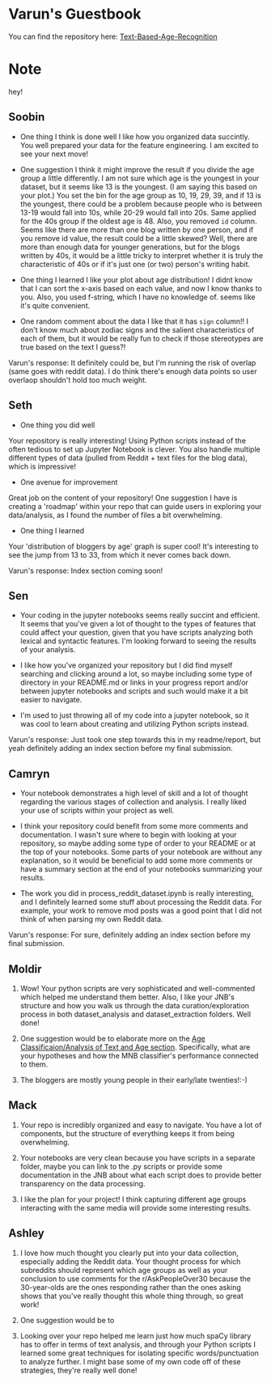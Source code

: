 # Varun's Guestbook
You can find the repository here: [Text-Based-Age-Recognition](https://github.com/Data-Science-for-Linguists-2023/Text-Based-Age-Recognition)

# Note
hey!

## Soobin

* One thing I think is done well
I like how you organized data succintly. You well prepared your data for the feature engineering. I am excited to see your next move!

* One suggestion
I think it might improve the result if you divide the age group a little differently. I am not sure which age is the youngest in your dataset, but it seems like 13 is the youngest. (I am saying this based on your plot.) You set the bin for the age group as 10, 19, 29, 39, and if 13 is the youngest, there could be a problem because people who is between 13-19 would fall into 10s, while 20-29 would fall into 20s. Same applied for the 40s group if the oldest age is 48.
Also, you removed `id` column. Seems like there are more than one blog written by one person, and if you remove id value, the result could be a little skewed?
Well, there are more than enough data for younger generations, but for the blogs written by 40s, it would be a little tricky to interpret whether it is truly the characteristic of 40s or if it's just one (or two) person's writing habit.

* One thing I learned
I like your plot about age distribution! I didnt know that I can sort the x-axis based on each value, and now I know thanks to you. Also, you used f-string, which I have no knowledge of. seems like it's quite convenient.

* One random comment about the data
I like that it has `sign` column!! I don't know much about zodiac signs and the salient characteristics of each of them, but it would be really fun to check if those stereotypes are true based on the text I guess?!

Varun's response: It definitely could be, but I'm running the risk of overlap (same goes with reddit data). I do think there's enough data points so user overlaop shouldn't hold too much weight.

## Seth

* One thing you did well

Your repository is really interesting! Using Python scripts instead of the often tedious to set up Jupyter Notebook is clever. You also handle multiple different types of data (pulled from Reddit + text files for the blog data), which is impressive!

* One avenue for improvement

Great job on the content of your repository! One suggestion I have is creating a 'roadmap' within your repo that can guide users in exploring your data/analysis, as I found the number of files a bit overwhelming.

* One thing I learned

Your 'distribution of bloggers by age' graph is super cool! It's interesting to see the jump from 13 to 33, from which it never comes back down.

Varun's response: Index section coming soon!

## Sen

- Your coding in the jupyter notebooks seems really succint and efficient. It seems that you've given a lot of thought to the types of features that could affect your question, given that you have scripts analyzing both lexical and syntactic features. I'm looking forward to seeing the results of your analysis.

- I like how you've organized your repository but I did find myself searching and clicking around a lot, so maybe including some type of directory in your README.md or links in your progress report and/or between jupyter notebooks and scripts and such would make it a bit easier to navigate.

- I'm used to just throwing all of my code into a jupyter notebook, so it was cool to learn about creating and utilizing Python scripts instead.

Varun's response: Just took one step towards this in my readme/report, but yeah definitely adding an index section before my final submission.

## Camryn

- Your notebook demonstrates a high level of skill and a lot of thought regarding the various stages of collection and analysis. I really liked your use of scripts within your project as well.

- I think your repository could benefit from some more comments and documentation. I wasn't sure where to begin with looking at your repository, so maybe adding some type of order to your README or at the top of your notebooks. Some parts of your notebook are without any explanation, so it would be beneficial to add some more comments or have a summary section at the end of your notebooks summarizing your results.

- The work you did in process_reddit_dataset.ipynb is really interesting, and I definitely learned some stuff about processing the Reddit data. For example, your work to remove mod posts was a good point that I did not think of when parsing my own Reddit data.

Varun's response: For sure, definitely adding an index section before my final submission.

## Moldir

1. Wow! Your python scripts are very sophisticated and well-commented which helped me understand them better. Also, I like your JNB's structure and how you walk us through the data curation/exploration process in both dataset_analysis and dataset_extraction folders. Well done!

2. One suggestion would be to elaborate more on the [Age Classificaion/Analysis of Text and Age section](https://github.com/Data-Science-for-Linguists-2023/Text-Based-Age-Recognition/blob/main/notebooks/dataset_analysis/blog.ipynb). Specifically, what are your hypotheses and how the MNB classifier's performance connected to them.

3. The bloggers are mostly young people in their early/late twenties!:-)

## Mack

1. Your repo is incredibly organized and easy to navigate. You have a lot of components, but the structure of everything keeps it from being overwhelming.

2. Your notebooks are very clean because you have scripts in a separate folder, maybe you can link to the .py scripts or provide some documentation in the JNB about what each script does to provide better transparency on the data processing.

3. I like the plan for your project! I think capturing different age groups interacting with the same media will provide some interesting results.

## Ashley

1. I love how much thought you clearly put into your data collection, especially adding the Reddit data. Your thought process for which subreddits should represent which age groups as well as your conclusion to use comments for the r/AskPeopleOver30 because the 30-year-olds are the ones responding rather than the ones asking shows that you've really thought this whole thing through, so great work!

2. One suggestion would be to 

3. Looking over your repo helped me learn just how much spaCy library has to offer in terms of text analysis, and through your Python scripts I learned some great techniques for isolating specific words/punctuation to analyze further. I might base some of my own code off of these strategies, they're really well done!
